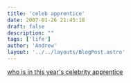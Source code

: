 ```yaml
---
title: 'celeb apprentice'
date: 2007-01-26 21:45:18
draft: false
description: ""
tags: ['life']
author: 'Andrew'
layout: '../../layouts/BlogPost.astro'
---
```


[who is in this year's celebrity apprentice](http://en.wikipedia.org/wiki/Celebrity_Apprentice)
